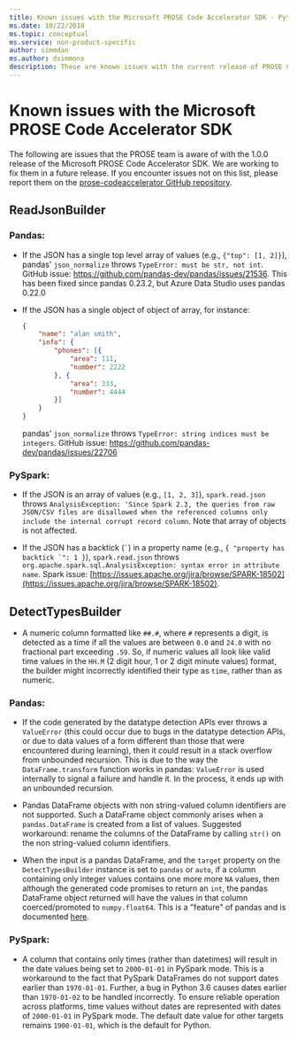 ```yaml
---
title: Known issues with the Microsoft PROSE Code Accelerator SDK - Python
ms.date: 10/22/2018
ms.topic: conceptual
ms.service: non-product-specific
author: simmdan
ms.author: dsimmons
description: These are known issues with the current release of PROSE Code Accelerator for Python.
---
```


# Known issues with the Microsoft PROSE Code Accelerator SDK
The following are issues that the PROSE team is aware of with the 1.0.0 release of the Microsoft PROSE Code Accelerator
SDK.  We are working to fix them in a future release.  If you encounter issues not on this list, please report them on
the [prose-codeaccelerator GitHub repository](https://github.com/Microsoft/prose-codeaccelerator/issues).
  
## ReadJsonBuilder

### Pandas:
- If the JSON has a single top level array of values (e.g., `{"top": [1, 2]}`), pandas' `json_normalize` throws
  `TypeError: must be str, not int`. GitHub issue: https://github.com/pandas-dev/pandas/issues/21536. This has been
  fixed since pandas 0.23.2, but Azure Data Studio uses pandas 0.22.0

- If the JSON has a single object of object of array, for instance:

  ```json
  {
      "name": "alan smith",
      "info": {
          "phones": [{
              "area": 111,
              "number": 2222
          }, {
              "area": 333,
              "number": 4444
          }]
      }
  }
  ```
  pandas' `json_normalize` throws `TypeError: string indices must be integers`. GitHub issue:
  https://github.com/pandas-dev/pandas/issues/22706

### PySpark:
- If the JSON is an array of values (e.g., `[1, 2, 3]`), `spark.read.json` throws `AnalysisException: 'Since Spark 2.3, the
  queries from raw JSON/CSV files are disallowed when the referenced columns only include the internal corrupt record
  column`. Note that array of objects is not affected.

- If the JSON has a backtick (`` ` ``) in a property name (e.g., ``{ "property has backtick `": 1 }``),
`spark.read.json` throws `org.apache.spark.sql.AnalysisException: syntax error in attribute name`. 
Spark issue: [https://issues.apache.org/jira/browse/SPARK-18502](https://issues.apache.org/jira/browse/SPARK-18502).

## DetectTypesBuilder
- A numeric column formatted like `##.#`, where `#` represents a digit, is detected as a time if all the values are
  between `0.0` and `24.0` with no fractional part exceeding `.59`. So, if numeric values all look like
  valid time values in the `HH.M` (2 digit hour, 1 or 2 digit minute values) format, the builder might incorrectly
  identified their type as `time`, rather than as numeric.

### Pandas:
- If the code generated by the datatype detection APIs ever throws a `ValueError` (this could occur due to bugs in the
  datatype detection APIs, or due to data values of a form different than those that were encountered during learning),
  then it could result in a stack overflow from unbounded recursion. This is due to the way the `DataFrame.transform`
  function works in pandas: `ValueError` is used internally to signal a failure and handle it. In the process, it ends
  up with an unbounded recursion.

- Pandas DataFrame objects with non string-valued column identifiers are not supported. Such a DataFrame object commonly
  arises when a `pandas.DataFrame` is created from a list of values. Suggested workaround: rename the columns of the
  DataFrame by calling `str()` on the non string-valued column identifiers.

- When the input is a pandas DataFrame, and the `target` property on the `DetectTypesBuilder` instance is set to
  `pandas` or `auto`, if a column containing only integer values contains one more more `NA` values, then although the
  generated code promises to return an `int`, the pandas DataFrame object returned will have the values in that column
  coerced/promoted to `numpy.float64`. This is a "feature" of pandas and is documented
  [here](https://pandas.pydata.org/pandas-docs/stable/gotchas.html#nan-integer-na-values-and-na-type-promotions).

### PySpark:
- A column that contains only times (rather than datetimes) will result in the date values being set to `2000-01-01` in
  PySpark mode. This is a workaround to the fact that PySpark DataFrames do not support dates earlier than `1970-01-01`.
  Further, a bug in Python 3.6 causes dates earlier than `1970-01-02` to be handled incorrectly. To ensure reliable
  operation across platforms, time values without dates are represented with dates of `2000-01-01` in PySpark mode. The
  default date value for other targets remains `1900-01-01`, which is the default for Python.
